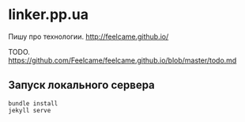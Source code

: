 
# linker.pp.ua

Пишу про технологии.
http://feelcame.github.io/

TODO. https://github.com/Feelcame/feelcame.github.io/blob/master/todo.md



## Запуск локального сервера
```
bundle install
jekyll serve
```
